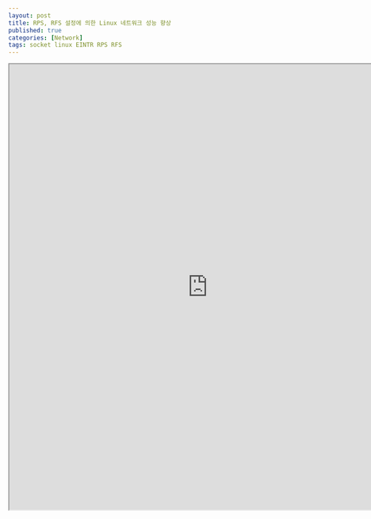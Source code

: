 ```yaml
---
layout: post
title: RPS, RFS 설정에 의한 Linux 네트워크 성능 향상
published: true
categories: [Network]
tags: socket linux EINTR RPS RFS
---
```

<iframe width="800" height="900" src="https://docs.google.com/document/d/e/2PACX-1vRACO_vLdA3FY7cxtcRNv5-QyXExYRinGSIWjorsVt3gFh_qTbQ_d4KRfQgC0teZER5efcjDBCucTBl/pub?embedded=true"></iframe>  
    
